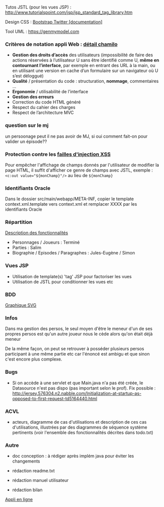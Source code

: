 Tutos JSTL (pour les vues JSP) : http://www.tutorialspoint.com/jsp/jsp_standard_tag_library.htm

Design CSS : [Bootstrap Twitter [documentation]](http://getbootstrap.com/)

Tool UML : https://genmymodel.com


### Critères de notation appli Web : [détail chamilo](http://chamilo2.grenet.fr/inp/courses/ENSIMAG4MMCAWEB/)
- **Gestion des droits d’accès** des utilisateurs (impossibilité de faire des actions réservées à l’utilisateur U sans être identifié comme U, **même en contournant l’interface**, par exemple en entrant des URL à la main, ou en utilisant une version en cache d’un formulaire sur un navigateur où U s’est déloggué)
- **Qualité** / présentation du code : structuration, **nommage**, commentaires ...
- **Ergonomie** / utilisabilité de l’interface
- **Gestion des erreurs**
- Correction du code HTML généré
- Respect du cahier des charges
- Respect de l’architecture MVC

### question sur le mj
un persoonage peut il ne pas avoir de MJ, si oui comment fait-on pour valider un épisode??

### Protection contre les [failles d'injection XSS](https://fr.wikipedia.org/wiki/Cross-site_scripting)

Pour empêcher l'affichage de champs donnés par l'utilisateur de modifier la page HTML, il suffit d'afficher ce genre de champs avec JSTL, exemple : ```<c:out value="${monChamp}"/>``` au lieu de ```${monChamp}```


### Identifiants Oracle

Dans le dossier src/main/webapp/META-INF, copier le template context.xml.template vers context.xml et remplacer XXXX par les identifiants Oracle

### Répartition

[Description des fonctionnalités](https://github.com/leogouttefarde/rpg/blob/master/todo.txt)

- Personnages / Joueurs : Terminé
- Parties : Salim
- Biographie / Episodes / Paragraphes : Jules-Eugène / Simon


### Vues JSP

- Utilisation de template(s) 'tag' JSP pour factoriser les vues
- Utilisation de JSTL pour conditionner les vues etc


### BDD

[Graphique SVG](https://github.com/leogouttefarde/rpg/blob/master/bdd.svg)


### Infos

Dans ma gestion des persos, le seul moyen d'être le meneur d'un de ses propres persos est qu'un autre joueur nous le cède alors qu'on était déjà meneur

De la même façon, on peut se retrouver à posséder plusieurs persos participant à une même partie etc car l'énoncé est ambigu et que sinon c'est encore plus complexe.


### Bugs

- Si on accède à une servlet et que Main.java n'a pas été créée, le Datasource n'est pas dispo (pas important selon le prof). Fix possible : http://jersey.576304.n2.nabble.com/Initialization-at-startup-as-opposed-to-first-request-td5164440.html


### ACVL

- acteurs, diagramme de cas d'utilisations et description de ces cas d'utilisations, illustrées par des diagrammes de séquence système pertinents (voir l'ensemble des fonctionnalités décrites dans todo.txt)


### Autre

- doc conception : à rédiger après implém java pour éviter les changements

- rédaction readme.txt
- rédaction manuel utilisateur
- rédaction bilan


[Appli en ligne](http://rpg-723.rhcloud.com)
